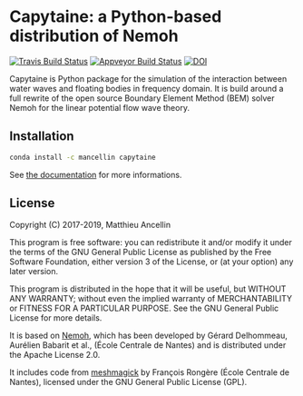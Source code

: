 # Capytaine: a Python-based distribution of Nemoh

[![Travis Build Status](https://travis-ci.org/mancellin/capytaine.svg?branch=master)](https://travis-ci.org/mancellin/capytaine)
[![Appveyor Build Status](https://ci.appveyor.com/api/projects/status/github/mancellin/capytaine?branch=master&svg=true)](https://ci.appveyor.com/project/mancellin/capytaine)
[![DOI](https://zenodo.org/badge/103753001.svg)](https://zenodo.org/badge/latestdoi/103753001)

Capytaine is Python package for the simulation of the interaction between water waves and floating bodies in frequency domain.
It is build around a full rewrite of the open source Boundary Element Method (BEM) solver Nemoh for the linear potential flow wave theory.

## Installation

```bash
conda install -c mancellin capytaine
```
See [the documentation](https://ancell.in/capytaine) for more informations.

## License

Copyright (C) 2017-2019, Matthieu Ancellin

This program is free software: you can redistribute it and/or modify it under the terms of the GNU General Public License as published by the Free Software Foundation, either version 3 of the License, or (at your option) any later version.

This program is distributed in the hope that it will be useful, but WITHOUT ANY WARRANTY; without even the implied warranty of MERCHANTABILITY or FITNESS FOR A PARTICULAR PURPOSE.  See the GNU General Public License for more details.

It is based on [Nemoh](https://lheea.ec-nantes.fr/logiciels-et-brevets/nemoh-presentation-192863.kjsp), which has been developed by Gérard Delhommeau, Aurélien Babarit et al., (École Centrale de Nantes) and is distributed under the Apache License 2.0.

It includes code from [meshmagick](https://github.com/LHEEA/meshmagick/) by François Rongère (École
Centrale de Nantes), licensed under the GNU General Public License (GPL).
